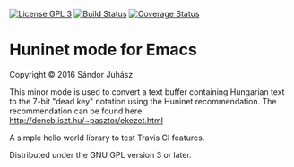 [![License GPL 3](https://img.shields.io/:license-GPLv3-blue.svg)](http://www.gnu.org/licenses/gpl-3.0.txt)
[![Build Status](https://travis-ci.org/sandor-juhasz/huninet-mode.svg?branch=master)](https://travis-ci.org/sandor-juhasz/huninet-mode)
[![Coverage Status](https://coveralls.io/repos/github/sandor-juhasz/huninet-mode/badge.svg?branch=master)](https://coveralls.io/github/sandor-juhasz/huninet-mode?branch=master)

# Huninet mode for Emacs

Copyright © 2016 Sándor Juhász

This minor mode is used to convert a text buffer containing Hungarian
text to the 7-bit "dead key" notation using the Huninet
recommendation. The recommendation can be found here:
http://deneb.iszt.hu/~pasztor/ekezet.html

A simple hello world library to test Travis CI features.

Distributed under the GNU GPL version 3 or later.